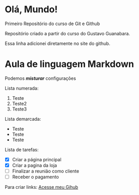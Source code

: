 # Olá, Mundo!
Primeiro Repositório do curso de Git e Github

Repositório criado a partir do curso do Gustavo Guanabara.

Essa linha adicionei diretamente no site do github.


# Aula de linguagem Markdown
Podemos __*misturar*__ configurações

Lista numerada:
1. Teste
2. Teste2
3. Teste3

Lista demarcada:
* Teste
* Teste
* Teste

Lista de tarefas:

- [x] Criar a página principal
- [x] Criar a pagina da loja
- [ ] Finalizar a reunião como cliente
- [ ] Receber o pagamento

Para criar links:
[Acesse meu Gihub](https://github.com/FelipeRodriguesPinheiro)
